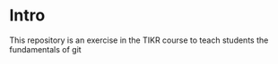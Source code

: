 # Intro
This repository is an exercise in the TIKR course to teach students the fundamentals of git
